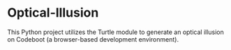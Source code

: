 # Optical-Illusion
This Python project utilizes the Turtle module to generate an optical illusion on Codeboot (a browser-based development environment). 
